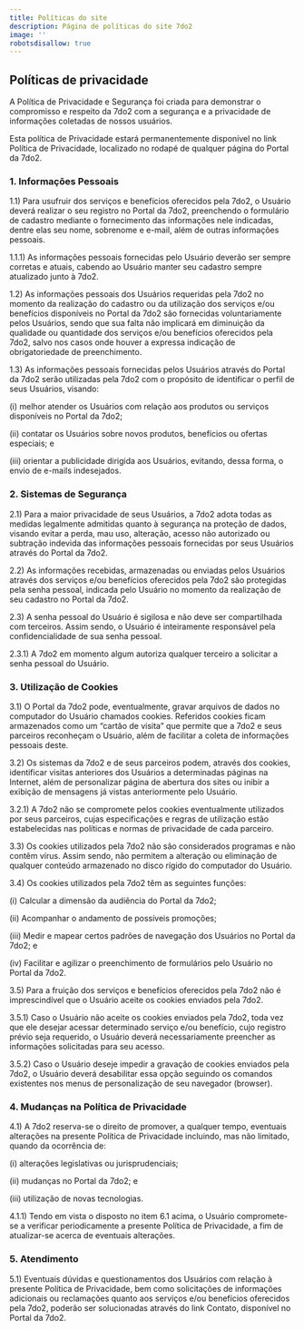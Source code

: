 ```yaml
---
title: Políticas do site
description: Página de políticas do site 7do2
image: ''
robotsdisallow: true
---
```

## Políticas de privacidade

A Política de Privacidade e Segurança foi criada para demonstrar o compromisso e respeito da 7do2 com a segurança e a privacidade de informações coletadas de nossos usuários.



Esta política de Privacidade estará permanentemente disponível no link Política de Privacidade, localizado no rodapé de qualquer página do Portal da 7do2.



### 1. Informações Pessoais

1.1) Para usufruir dos serviços e benefícios oferecidos pela 7do2, o Usuário deverá realizar o seu registro no Portal da 7do2, preenchendo o formulário de cadastro mediante o fornecimento das informações nele indicadas, dentre elas seu nome, sobrenome e e-mail, além de outras informações pessoais.



1.1.1) As informações pessoais fornecidas pelo Usuário deverão ser sempre corretas e atuais, cabendo ao Usuário manter seu cadastro sempre atualizado junto à 7do2.



1.2) As informações pessoais dos Usuários requeridas pela 7do2 no momento da realização do cadastro ou da utilização dos serviços e/ou benefícios disponíveis no Portal da 7do2 são fornecidas voluntariamente pelos Usuários, sendo que sua falta não implicará em diminuição da qualidade ou quantidade dos serviços e/ou benefícios oferecidos pela 7do2, salvo nos casos onde houver a expressa indicação de obrigatoriedade de preenchimento.



1.3) As informações pessoais fornecidas pelos Usuários através do Portal da 7do2 serão utilizadas pela 7do2 com o propósito de identificar o perfil de seus Usuários, visando:



(i) melhor atender os Usuários com relação aos produtos ou serviços disponíveis no Portal da 7do2;

(ii) contatar os Usuários sobre novos produtos, benefícios ou ofertas especiais; e

(iii) orientar a publicidade dirigida aos Usuários, evitando, dessa forma, o envio de e-mails indesejados.



### 2. Sistemas de Segurança

2.1) Para a maior privacidade de seus Usuários, a 7do2 adota todas as medidas legalmente admitidas quanto à segurança na proteção de dados, visando evitar a perda, mau uso, alteração, acesso não autorizado ou subtração indevida das informações pessoais fornecidas por seus Usuários através do Portal da 7do2.



2.2) As informações recebidas, armazenadas ou enviadas pelos Usuários através dos serviços e/ou benefícios oferecidos pela 7do2 são protegidas pela senha pessoal, indicada pelo Usuário no momento da realização de seu cadastro no Portal da 7do2.



2.3) A senha pessoal do Usuário é sigilosa e não deve ser compartilhada com terceiros. Assim sendo, o Usuário é inteiramente responsável pela confidencialidade de sua senha pessoal.



2.3.1) A 7do2 em momento algum autoriza qualquer terceiro a solicitar a senha pessoal do Usuário.



### 3. Utilização de Cookies



3.1) O Portal da 7do2 pode, eventualmente, gravar arquivos de dados no computador do Usuário chamados cookies. Referidos cookies ficam armazenados como um “cartão de visita” que permite que a 7do2 e seus parceiros reconheçam o Usuário, além de facilitar a coleta de informações pessoais deste.



3.2) Os sistemas da 7do2 e de seus parceiros podem, através dos cookies, identificar visitas anteriores dos Usuários a determinadas páginas na Internet, além de personalizar página de abertura dos sites ou inibir a exibição de mensagens já vistas anteriormente pelo Usuário.



3.2.1) A 7do2 não se compromete pelos cookies eventualmente utilizados por seus parceiros, cujas especificações e regras de utilização estão estabelecidas nas políticas e normas de privacidade de cada parceiro.



3.3) Os cookies utilizados pela 7do2 não são considerados programas e não contêm vírus. Assim sendo, não permitem a alteração ou eliminação de qualquer conteúdo armazenado no disco rígido do computador do Usuário.



3.4) Os cookies utilizados pela 7do2 têm as seguintes funções:



(i) Calcular a dimensão da audiência do Portal da 7do2;

(ii) Acompanhar o andamento de possíveis promoções;

(iii) Medir e mapear certos padrões de navegação dos Usuários no Portal da 7do2; e

(iv) Facilitar e agilizar o preenchimento de formulários pelo Usuário no Portal da 7do2.



3.5) Para a fruição dos serviços e benefícios oferecidos pela 7do2 não é imprescindível que o Usuário aceite os cookies enviados pela 7do2.



3.5.1) Caso o Usuário não aceite os cookies enviados pela 7do2, toda vez que ele desejar acessar determinado serviço e/ou benefício, cujo registro prévio seja requerido, o Usuário deverá necessariamente preencher as informações solicitadas para seu acesso.



3.5.2) Caso o Usuário deseje impedir a gravação de cookies enviados pela 7do2, o Usuário deverá desabilitar essa opção seguindo os comandos existentes nos menus de personalização de seu navegador (browser).



### 4. Mudanças na Política de Privacidade

4.1) A 7do2 reserva-se o direito de promover, a qualquer tempo, eventuais alterações na presente Política de Privacidade incluindo, mas não limitado, quando da ocorrência de:

(i) alterações legislativas ou jurisprudenciais;

(ii) mudanças no Portal da 7do2; e

(iii) utilização de novas tecnologias.



4.1.1) Tendo em vista o disposto no item 6.1 acima, o Usuário compromete-se a verificar periodicamente a presente Política de Privacidade, a fim de atualizar-se acerca de eventuais alterações.



### 5. Atendimento

5.1) Eventuais dúvidas e questionamentos dos Usuários com relação à presente Política de Privacidade, bem como solicitações de informações adicionais ou reclamações quanto aos serviços e/ou benefícios oferecidos pela 7do2, poderão ser solucionadas através do link Contato, disponível no Portal da 7do2.
